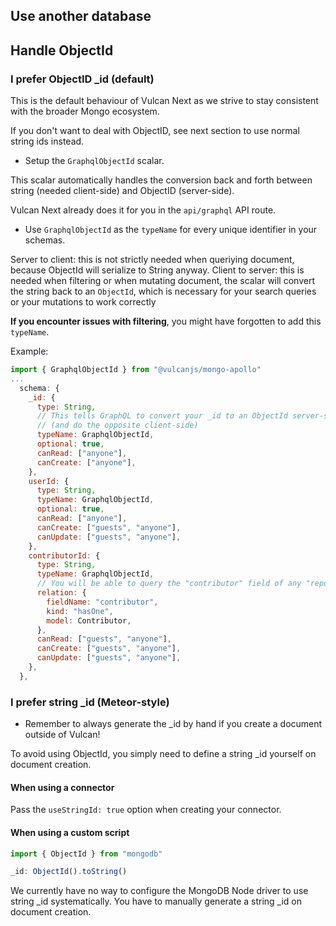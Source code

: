 ## Use another database

## Handle ObjectId

### I prefer ObjectID _id (default)

This is the default behaviour of Vulcan Next as we strive to stay consistent with the broader Mongo ecosystem.

If you don't want to deal with ObjectID, see next section to use normal string ids instead.

- Setup the `GraphqlObjectId` scalar.

This scalar automatically handles the conversion back and forth between string (needed client-side) and
ObjectID (server-side).

Vulcan Next already does it for you in the `api/graphql` API route.

- Use `GraphqlObjectId` as the `typeName` for every unique identifier in your schemas.

Server to client: this is not strictly needed when queriying document, because ObjectId will serialize to String anyway.
Client to server: this is needed when filtering or when mutating document, the scalar will convert the string back to an `ObjectId`,
which is necessary for your search queries or your mutations to work correctly

**If you encounter issues with filtering**, you might have forgotten to add this `typeName`.

Example:
```js
import { GraphqlObjectId } from "@vulcanjs/mongo-apollo"
...
  schema: {
    _id: {
      type: String,
      // This tells GraphQL to convert your _id to an ObjectId server-side
      // (and do the opposite client-side)
      typeName: GraphqlObjectId,
      optional: true,
      canRead: ["anyone"],
      canCreate: ["anyone"],
    },
    userId: {
      type: String,
      typeName: GraphqlObjectId,
      optional: true,
      canRead: ["anyone"],
      canCreate: ["guests", "anyone"],
      canUpdate: ["guests", "anyone"],
    },
    contributorId: {
      type: String,
      typeName: GraphqlObjectId,
      // You will be able to query the "contributor" field of any "repository" object
      relation: {
        fieldName: "contributor",
        kind: "hasOne",
        model: Contributor,
      },
      canRead: ["guests", "anyone"],
      canCreate: ["guests", "anyone"],
      canUpdate: ["guests", "anyone"],
    },
  },
```

### I prefer string _id (Meteor-style)


- Remember to always generate the _id by hand if you create a document outside of Vulcan!

To avoid using ObjectId, you simply need to define a string _id yourself on document creation.

#### When using a connector

Pass the `useStringId: true` option when creating your connector.



#### When using a custom script

```js
import { ObjectId } from "mongodb"

_id: ObjectId().toString()
```
  
We currently have no way to configure the MongoDB Node driver to use string _id systematically.
You have to manually generate a string _id on document creation.

